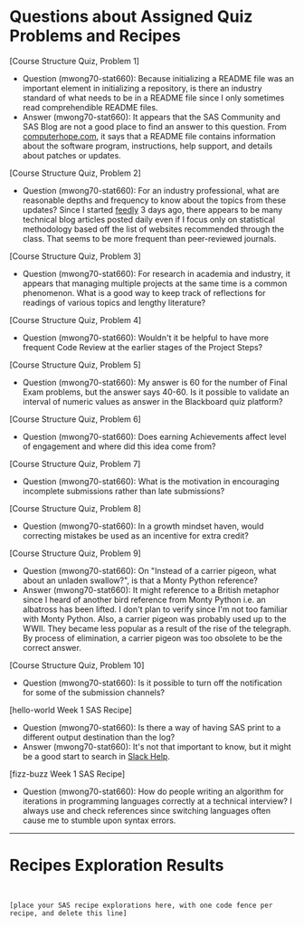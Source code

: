 
# Questions about Assigned Quiz Problems and Recipes



[Course Structure Quiz, Problem 1]
* Question (mwong70-stat660): Because initializing a README file was an important element in initializing a repository, is there an industry standard of what needs to be in a README file since I only sometimes read comprehendible README files.
* Answer (mwong70-stat660): It appears that the SAS Community and SAS Blog are not a good place to find an answer to this question. From [computerhope.com](https://www.computerhope.com/jargon/r/readme.htm#:~:text=A%20README%20file%20is%20a,details%20about%20patches%20or%20updates), it says that a README file contains information about the software program, instructions, help support, and details about patches or updates. 



[Course Structure Quiz, Problem 2]
* Question (mwong70-stat660): For an industry professional, what are reasonable depths and frequency to know about the topics from these updates? Since I started [feedly](https://feedly.com/) 3 days ago, there appears to be many technical blog articles posted daily even if I focus only on statistical methodology based off the list of websites recommended through the class. That seems to be more frequent than peer-reviewed journals.



[Course Structure Quiz, Problem 3]
* Question (mwong70-stat660): For research in academia and industry, it appears that managing multiple projects at the same time is a common phenomenon. What is a good way to keep track of reflections for readings of various topics and lengthy literature?



[Course Structure Quiz, Problem 4]
* Question (mwong70-stat660): Wouldn't it be helpful to have more frequent Code Review at the earlier stages of the Project Steps?



[Course Structure Quiz, Problem 5]
* Question (mwong70-stat660): My answer is 60 for the number of Final Exam problems, but the answer says 40-60. Is it possible to validate an interval of numeric values as answer in the Blackboard quiz platform?



[Course Structure Quiz, Problem 6]
* Question (mwong70-stat660): Does earning Achievements affect level of engagement and where did this idea come from?



[Course Structure Quiz, Problem 7]
* Question (mwong70-stat660): What is the motivation in encouraging incomplete submissions rather than late submissions?



[Course Structure Quiz, Problem 8]
* Question (mwong70-stat660): In a growth mindset haven, would correcting mistakes be used as an incentive for extra credit?



[Course Structure Quiz, Problem 9]
* Question (mwong70-stat660): On "Instead of a carrier pigeon, what about an unladen swallow?", is that a Monty Python reference?
* Answer (mwong70-stat660): It might reference to a British metaphor since I heard of another bird reference from Monty Python i.e. an albatross has been lifted. I don't plan to verify since I'm not too familiar with Monty Python. Also, a carrier pigeon was probably used up to the WWII. They became less popular as a result of the rise of the telegraph. By process of elimination, a carrier pigeon was too obsolete to be the correct answer.



[Course Structure Quiz, Problem 10]
* Question (mwong70-stat660): Is it possible to turn off the notification for some of the submission channels? 



[hello-world Week 1 SAS Recipe]
* Question (mwong70-stat660): Is there a way of having SAS print to a different output destination than the log?
* Answer (mwong70-stat660): It's not that important to know, but it might be a good start to search in [Slack Help](https://slack.com/help).



[fizz-buzz Week 1 SAS Recipe]
* Question (mwong70-stat660): How do people writing an algorithm for iterations in programming languages correctly at a technical interview? I always use and check references since switching languages often cause me to stumble upon syntax errors.




***



# Recipes Exploration Results



```SAS


[place your SAS recipe explorations here, with one code fence per recipe, and delete this line]



```
